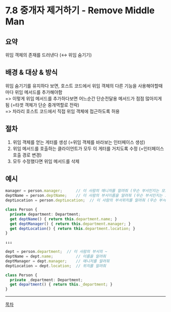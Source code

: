 # 7.8 중개자 제거하기 - Remove Middle Man

## 요약

위임 객체의 존재를 드러낸다 (↔ 위임 숨기기)


## 배경 & 대상 & 방식

위임 숨기기를 유지하다 보면, 호스트 코드에서 위임 객체의 다른 기능을 사용해야할때마다 위임 메서드를 추가해야함  
=> 이렇게 위임 메서드를 추가하다보면 어느순간 단순전달용 메서드가 점점 많아지게 됨 (=타겟 객체가 단순 중개역할로 전락)  
=> 차라리 호스트 코드에서 직접 위임 객체에 접근하도록 허용


## 절차

1. 위임 객체를 얻는 게터를 생성 (=위임 객체를 바라보는 인터페이스 생성)
2. 위임 메서드를 호출하는 클라이언트가 모두 이 게터를 거치도록 수정 (=인터페이스 호출 경로 변경)
3. 모두 수정했다면 위임 메서드를 삭제


## 예시

```typescript
manager = person.manager;      // 이 사람의 매니저를 알려줘 (무슨 부서인지는 모르겠고)
deptName = person.deptName;    // 이 사람의 부서이름을 알려줘 (무슨 부서인지는 모르겠고)
deptLocation = person.deptLocation;  // 이 사람의 부서위치를 알려줘 (무슨 부서인지는 모르겠고)

class Person {
  private department: Department;
  get deptName() { return this.department.name; }
  get deptManager() { return this.department.manager; }
  get deptLocation() { return this.department.location; }
}

↓↓↓

dept = person.department;  // 이 사람의 부서의 ~
deptName = dept.name;          // 이름을 알려줘
deptManager = dept.manager;    // 매니저를 알려줘 
deptLocation = dept.location;  // 위치를 알려줘

class Person {
  private _department: Department;
  get department() { return this._department; }
}
```

---
[목차](../README.md)
